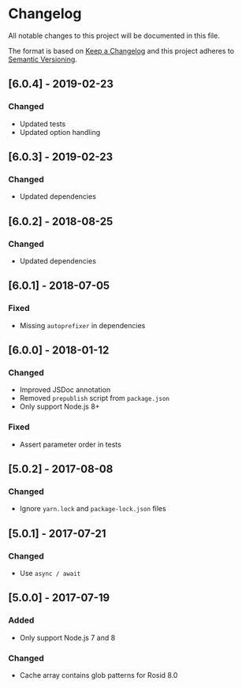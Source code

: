 # Changelog

All notable changes to this project will be documented in this file.

The format is based on [Keep a Changelog](http://keepachangelog.com/en/1.0.0/) and this project adheres to [Semantic Versioning](http://semver.org/spec/v2.0.0.html).

## [6.0.4] - 2019-02-23

### Changed

- Updated tests
- Updated option handling

## [6.0.3] - 2019-02-23

### Changed

- Updated dependencies

## [6.0.2] - 2018-08-25

### Changed

- Updated dependencies

## [6.0.1] - 2018-07-05

### Fixed

- Missing `autoprefixer` in dependencies

## [6.0.0] - 2018-01-12

### Changed

- Improved JSDoc annotation
- Removed `prepublish` script from `package.json`
- Only support Node.js 8+

### Fixed

- Assert parameter order in tests

## [5.0.2] - 2017-08-08

### Changed

- Ignore `yarn.lock` and `package-lock.json` files

## [5.0.1] - 2017-07-21

### Changed

- Use `async / await`

## [5.0.0] - 2017-07-19

### Added

- Only support Node.js 7 and 8

### Changed

- Cache array contains glob patterns for Rosid 8.0